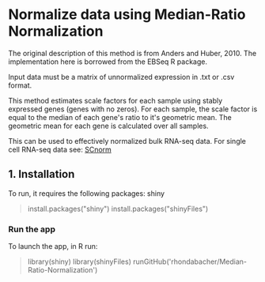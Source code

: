# Normalize data using Median-Ratio Normalization


The original description of this method is from Anders and Huber, 2010. The implementation here is borrowed from the EBSeq R package.

Input data must be a matrix of unnormalized expression in .txt or .csv format. 

This method estimates scale factors for each sample using stably expressed genes (genes with no zeros). For each sample,
the scale factor is equal to the median of each gene's ratio to it's geometric mean. The geometric mean for each gene is calculated over all samples.

This can be used to effectively normalized bulk RNA-seq data. For single cell RNA-seq data see: <a href="https://github.com/rhondabacher/SCnorm">SCnorm</a>


## 1. Installation
To run, it requires the following packages: shiny

> install.packages("shiny")
> install.packages("shinyFiles")


### Run the app
To launch the app, in R run:
> library(shiny)
> library(shinyFiles)
> runGitHub('rhondabacher/Median-Ratio-Normalization')

<!-- ![Screenshot](https://github.com/rhondabacher/Oscillating-genes/blob/master/screenshot.png) -->

